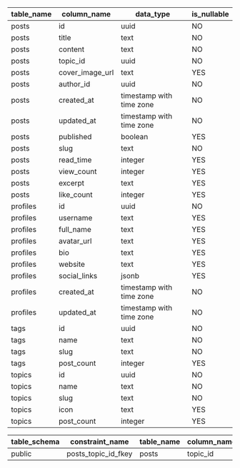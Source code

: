 | table_name | column_name     | data_type                | is_nullable |
| ---------- | --------------- | ------------------------ | ----------- |
| posts      | id              | uuid                     | NO          |
| posts      | title           | text                     | NO          |
| posts      | content         | text                     | NO          |
| posts      | topic_id        | uuid                     | NO          |
| posts      | cover_image_url | text                     | YES         |
| posts      | author_id       | uuid                     | NO          |
| posts      | created_at      | timestamp with time zone | NO          |
| posts      | updated_at      | timestamp with time zone | NO          |
| posts      | published       | boolean                  | YES         |
| posts      | slug            | text                     | NO          |
| posts      | read_time       | integer                  | YES         |
| posts      | view_count      | integer                  | YES         |
| posts      | excerpt         | text                     | YES         |
| posts      | like_count      | integer                  | YES         |
| profiles   | id              | uuid                     | NO          |
| profiles   | username        | text                     | YES         |
| profiles   | full_name       | text                     | YES         |
| profiles   | avatar_url      | text                     | YES         |
| profiles   | bio             | text                     | YES         |
| profiles   | website         | text                     | YES         |
| profiles   | social_links    | jsonb                    | YES         |
| profiles   | created_at      | timestamp with time zone | NO          |
| profiles   | updated_at      | timestamp with time zone | NO          |
| tags       | id              | uuid                     | NO          |
| tags       | name            | text                     | NO          |
| tags       | slug            | text                     | NO          |
| tags       | post_count      | integer                  | YES         |
| topics     | id              | uuid                     | NO          |
| topics     | name            | text                     | NO          |
| topics     | slug            | text                     | NO          |
| topics     | icon            | text                     | YES         |
| topics     | post_count      | integer                  | YES         |


| table_schema | constraint_name     | table_name | column_name | foreign_table_name | foreign_column_name |
| ------------ | ------------------- | ---------- | ----------- | ------------------ | ------------------- |
| public       | posts_topic_id_fkey | posts      | topic_id    | topics             | id                  |

